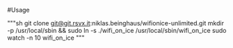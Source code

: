 #Usage


"""sh
git clone git@git.rsvx.it:niklas.beinghaus/wifionice-unlimited.git
mkdir -p /usr/local/sbin && sudo ln -s ./wifi_on_ice /usr/local/sbin/wifi_on_ice
sudo watch -n 10 wifi_on_ice
"""